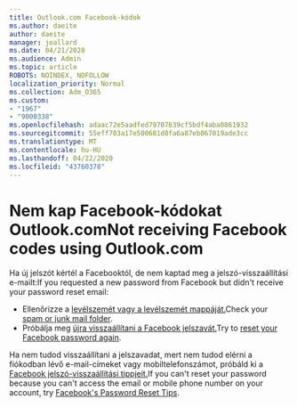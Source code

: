 ```yaml
---
title: Outlook.com Facebook-kódok
ms.author: daeite
author: daeite
manager: joallard
ms.date: 04/21/2020
ms.audience: Admin
ms.topic: article
ROBOTS: NOINDEX, NOFOLLOW
localization_priority: Normal
ms.collection: Adm_O365
ms.custom:
- "1967"
- "9000338"
ms.openlocfilehash: adaac72e5aadfed79707639cf5bdf4aba0861932
ms.sourcegitcommit: 55eff703a17e500681d8fa6a87eb067019ade3cc
ms.translationtype: MT
ms.contentlocale: hu-HU
ms.lasthandoff: 04/22/2020
ms.locfileid: "43760378"
---
```

# <a name="not-receiving-facebook-codes-using-outlookcom"></a><span data-ttu-id="692c4-102">Nem kap Facebook-kódokat Outlook.com</span><span class="sxs-lookup"><span data-stu-id="692c4-102">Not receiving Facebook codes using Outlook.com</span></span>

<span data-ttu-id="692c4-103">Ha új jelszót kértél a Facebooktól, de nem kaptad meg a jelszó-visszaállítási e-mailt:</span><span class="sxs-lookup"><span data-stu-id="692c4-103">If you requested a new password from Facebook but didn't receive your password reset email:</span></span>

- <span data-ttu-id="692c4-104">Ellenőrizze a [levélszemét vagy a levélszemét mappáját.](https://outlook.live.com/mail/junkemail)</span><span class="sxs-lookup"><span data-stu-id="692c4-104">Check your [spam or junk mail folder](https://outlook.live.com/mail/junkemail).</span></span>
- <span data-ttu-id="692c4-105">Próbálja meg [újra visszaállítani a Facebook jelszavát.](https://aka.ms/facebook-password-reset)</span><span class="sxs-lookup"><span data-stu-id="692c4-105">Try to [reset your Facebook password again](https://aka.ms/facebook-password-reset).</span></span>

<span data-ttu-id="692c4-106">Ha nem tudod visszaállítani a jelszavadat, mert nem tudod elérni a fiókodban lévő e-mail-címeket vagy mobiltelefonszámot, próbáld ki a [Facebook jelszó-visszaállítási tippjeit.](https://aka.ms/facebook-password-help)</span><span class="sxs-lookup"><span data-stu-id="692c4-106">If you can't reset your password because you can't access the email or mobile phone number on your account, try [Facebook's Password Reset Tips](https://aka.ms/facebook-password-help).</span></span>